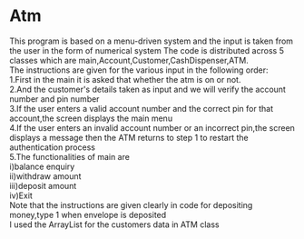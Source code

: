 # Atm
This program is based on a menu-driven system and the input is taken from the user in the form of numerical system                                                                 The code is distributed across 5 classes which are main,Account,Customer,CashDispenser,ATM.                                                                                         
The instructions are given for the various input in the following order:                                                                                                           
1.First in the main it is asked that whether the atm is on or not.                                                                                                                 
2.And the customer's details taken as input and we will verify the account number and pin number                                                                                   
3.If the user enters a valid account number and the correct pin for that account,the screen displays the main menu                                                                 
4.If the user enters an invalid account number or an incorrect pin,the screen displays a message then the ATM returns to step 1 to restart the authentication process               
5.The functionalities of main are                                                                                                                                                  
i)balance enquiry                                                                                                                                                                  
ii)withdraw amount                                                                                                                                                                 
iii)deposit amount                                                                                                                                                                 
iv)Exit                                                                                                                                                                            
Note that the instructions are given clearly in code for depositing money,type 1 when envelope is deposited                                                                         
I used the ArrayList for the customers data in ATM class

